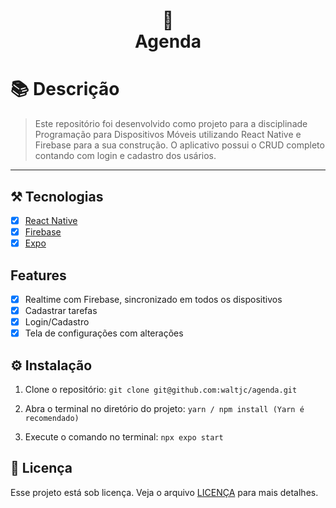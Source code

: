 <h1 align="center">
📄<br>Agenda
</h1>

# 📚 Descrição

> Este repositório foi desenvolvido como projeto para a disciplinade Programação para Dispositivos Móveis utilizando React Native e Firebase para a sua construção. O aplicativo possui o CRUD completo contando com login e cadastro dos usários.
---

## ⚒️ Tecnologias
- [x] [React Native](https://facebook.github.io/react-native)
- [x] [Firebase](https://firebase.google.com)
- [x] [Expo](https://expo.io)

## Features
- [x] Realtime com Firebase, sincronizado em todos os dispositivos
- [x] Cadastrar tarefas
- [x] Login/Cadastro
- [x] Tela de configurações com alterações

## ⚙️ Instalação
1. Clone o repositório: `git clone git@github.com:waltjc/agenda.git`

2. Abra o terminal no diretório do projeto: `yarn / npm install (Yarn é recomendado)`

3. Execute o comando no terminal: `npx expo start`

## 🍜 Licença

Esse projeto está sob licença. Veja o arquivo [LICENÇA](LICENSE) para mais detalhes.<br>
